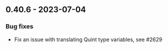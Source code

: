 ## 0.40.6 - 2023-07-04

### Bug fixes

- Fix an issue with translating Quint type variables, see #2629
